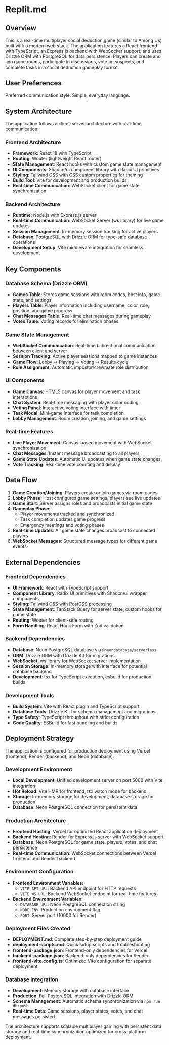 # Replit.md

## Overview

This is a real-time multiplayer social deduction game (similar to Among Us) built with a modern web stack. The application features a React frontend with TypeScript, an Express.js backend with WebSocket support, and uses Drizzle ORM with PostgreSQL for data persistence. Players can create and join game rooms, participate in discussions, vote on suspects, and complete tasks in a social deduction gameplay format.

## User Preferences

Preferred communication style: Simple, everyday language.

## System Architecture

The application follows a client-server architecture with real-time communication:

### Frontend Architecture
- **Framework**: React 18 with TypeScript
- **Routing**: Wouter (lightweight React router)
- **State Management**: React hooks with custom game state management
- **UI Components**: Shadcn/ui component library with Radix UI primitives
- **Styling**: Tailwind CSS with CSS custom properties for theming
- **Build Tool**: Vite for development and production builds
- **Real-time Communication**: WebSocket client for game state synchronization

### Backend Architecture
- **Runtime**: Node.js with Express.js server
- **Real-time Communication**: WebSocket Server (ws library) for live game updates
- **Session Management**: In-memory session tracking for active players
- **Database**: PostgreSQL with Drizzle ORM for type-safe database operations
- **Development Setup**: Vite middleware integration for seamless development

## Key Components

### Database Schema (Drizzle ORM)
- **Games Table**: Stores game sessions with room codes, host info, game state, and settings
- **Players Table**: Player information including username, color, role, position, and game progress
- **Chat Messages Table**: Real-time chat messages during gameplay
- **Votes Table**: Voting records for elimination phases

### Game State Management
- **WebSocket Communication**: Real-time bidirectional communication between client and server
- **Session Tracking**: Active player sessions mapped to game instances
- **Game Flow**: Lobby → Playing → Voting → Results cycle
- **Role Assignment**: Automatic impostor/crewmate role distribution

### UI Components
- **Game Canvas**: HTML5 canvas for player movement and task interactions
- **Chat System**: Real-time messaging with player color coding
- **Voting Panel**: Interactive voting interface with timer
- **Task Modal**: Mini-game interface for task completion
- **Lobby Management**: Room creation, joining, and game settings

### Real-time Features
- **Live Player Movement**: Canvas-based movement with WebSocket synchronization
- **Chat Messages**: Instant message broadcasting to all players
- **Game State Updates**: Automatic UI updates when game state changes
- **Vote Tracking**: Real-time vote counting and display

## Data Flow

1. **Game Creation/Joining**: Players create or join games via room codes
2. **Lobby Phase**: Host configures game settings, players see live updates
3. **Game Start**: Server assigns roles and broadcasts initial game state
4. **Gameplay Phase**: 
   - Player movements tracked and synchronized
   - Task completion updates game progress
   - Emergency meetings and voting phases
5. **Real-time Updates**: All game state changes broadcast to connected players
6. **WebSocket Messages**: Structured message types for different game events

## External Dependencies

### Frontend Dependencies
- **UI Framework**: React with TypeScript support
- **Component Library**: Radix UI primitives with Shadcn/ui wrapper components
- **Styling**: Tailwind CSS with PostCSS processing
- **State Management**: TanStack Query for server state, custom hooks for game state
- **Routing**: Wouter for client-side routing
- **Form Handling**: React Hook Form with Zod validation

### Backend Dependencies
- **Database**: Neon PostgreSQL database via `@neondatabase/serverless`
- **ORM**: Drizzle ORM with Drizzle Kit for migrations
- **WebSocket**: ws library for WebSocket server implementation
- **Session Storage**: In-memory storage with interface for potential database backend
- **Development**: tsx for TypeScript execution, esbuild for production builds

### Development Tools
- **Build System**: Vite with React plugin and TypeScript support
- **Database Tools**: Drizzle Kit for schema management and migrations
- **Type Safety**: TypeScript throughout with strict configuration
- **Code Quality**: ESBuild for fast bundling and builds

## Deployment Strategy

The application is configured for production deployment using Vercel (frontend), Render (backend), and Neon (database):

### Development Environment
- **Local Development**: Unified development server on port 5000 with Vite integration
- **Hot Reload**: Vite HMR for frontend, tsx watch mode for backend
- **Storage**: In-memory storage for development, database storage for production
- **Database**: Neon PostgreSQL connection for persistent data

### Production Architecture
- **Frontend Hosting**: Vercel for optimized React application deployment
- **Backend Hosting**: Render for Express.js server with WebSocket support
- **Database**: Neon PostgreSQL for game state, players, votes, and chat persistence
- **Real-time Communication**: WebSocket connections between Vercel frontend and Render backend

### Environment Configuration
- **Frontend Environment Variables**:
  - `VITE_API_URL`: Backend API endpoint for HTTP requests
  - `VITE_WS_URL`: Backend WebSocket endpoint for real-time features
- **Backend Environment Variables**:
  - `DATABASE_URL`: Neon PostgreSQL connection string
  - `NODE_ENV`: Production environment flag
  - `PORT`: Server port (10000 for Render)

### Deployment Files Created
- **DEPLOYMENT.md**: Complete step-by-step deployment guide
- **deployment-scripts.md**: Quick setup scripts and troubleshooting
- **frontend-package.json**: Frontend-only dependencies for Vercel
- **backend-package.json**: Backend-only dependencies for Render
- **frontend-vite.config.ts**: Optimized Vite configuration for separate deployment

### Database Integration
- **Development**: Memory storage with database interface
- **Production**: Full PostgreSQL integration with Drizzle ORM
- **Schema Management**: Automatic schema synchronization via `npm run db:push`
- **Real-time Data**: Game sessions, player states, votes, and chat messages persisted

The architecture supports scalable multiplayer gaming with persistent data storage and real-time synchronization optimized for cross-platform deployment.